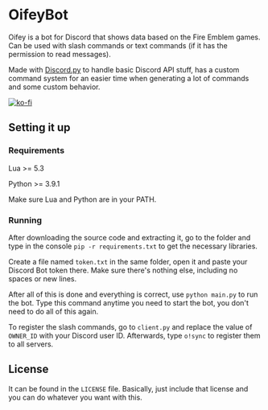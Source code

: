 # OifeyBot

Oifey is a bot for Discord that shows data based on the Fire Emblem games. Can be used with slash commands or text commands (if it has the permission to read messages).

Made with [Discord.py](https://github.com/Rapptz/discord.py) to handle basic Discord API stuff, has a custom command system for an easier time when generating a lot of commands and some custom behavior.

[![ko-fi](https://ko-fi.com/img/githubbutton_sm.svg)](https://ko-fi.com/W7W415DE4)

## Setting it up

### Requirements
Lua >= 5.3

Python >= 3.9.1

Make sure Lua and Python are in your PATH.

### Running

After downloading the source code and extracting it, go to the folder and type in the console `pip -r requirements.txt` to get the necessary libraries.

Create a file named `token.txt` in the same folder, open it and paste your Discord Bot token there. Make sure there's nothing else, including no spaces or new lines.

After all of this is done and everything is correct, use `python main.py` to run the bot. Type this command anytime you need to start the bot, you don't need to do all of this again.

To register the slash commands, go to `client.py` and replace the value of `OWNER_ID` with your Discord user ID. Afterwards, type `o!sync` to register them to all servers.

## License
It can be found in the `LICENSE` file. Basically, just include that license and you can do whatever you want with this.
